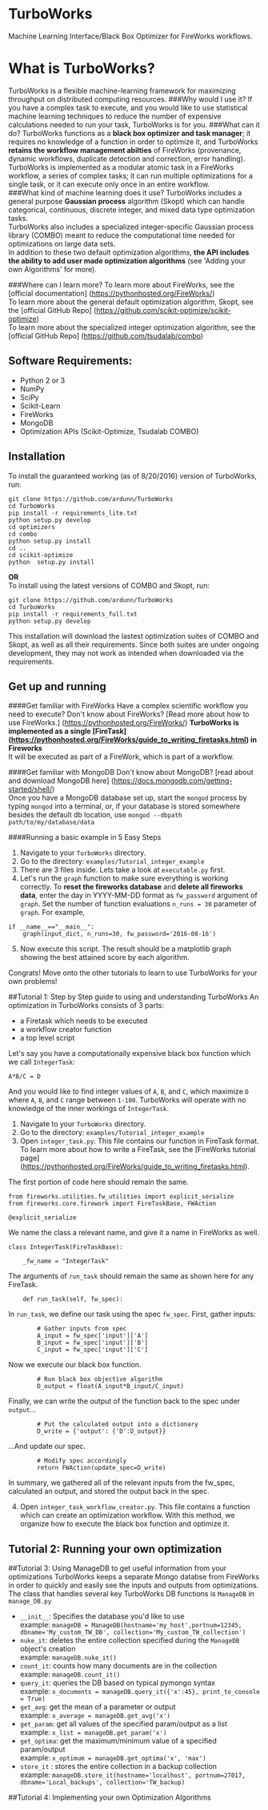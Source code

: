 # TurboWorks
Machine Learning Interface/Black Box Optimizer for FireWorks workflows.

# What is TurboWorks?
TurboWorks is a flexible machine-learning framework for maximizing throughput on distributed computing resources.
###Why would I use it?
If you have a complex task to execute, and you would like to use statistical machine learning techniques to reduce the number of expensive calculations needed
to run your task, TurboWorks is for you. 
###What can it do?
TurboWorks functions as a **black box optimizer and task manager**; it requires no knowledge of a function in order to optimize it, and TurboWorks **retains the workflow
management abilties** of FireWorks (provenance, dynamic workflows, duplicate detection and correction, error handling).   
TurboWorks is implemented as a modular atomic task in a FireWorks workflow, a series of complex tasks; it can run multiple optimizations for a single task, or it can execute
only once in an entire workflow.  
###What kind of machine learning does it use?
TurboWorks includes a general purpose **Gaussian process** algorithm (Skopt) which can handle categorical, continuous, discrete integer, and mixed data type optimization tasks.  
TurboWorks also includes a specialized integer-specific Gaussian process library (COMBO) meant to reduce the computational time needed for optimizations on large data sets.  
In addition to these two default optimization algorithms, **the API includes the ability to add user made optimization algorithms** (see 'Adding your own Algorithms' for more).

###Where can I learn more?
To learn more about FireWorks, see the [official documentation] (https://pythonhosted.org/FireWorks/)  
To learn more about the general default optimization algorithm, Skopt, see the [official GitHub Repo] (https://github.com/scikit-optimize/scikit-optimize)  
To learn more about the specialized integer optimization algorithm, see the [official GitHub Repo] (https://github.com/tsudalab/combo)

## Software Requirements:
- Python 2 or 3
- NumPy
- SciPy
- Scikit-Learn
- FireWorks
- MongoDB
- Optimization APIs (Scikit-Optimize, Tsudalab COMBO)

## Installation

To install the guaranteed working (as of 8/20/2016) version of TurboWorks, run:
```
git clone https://github.com/ardunn/TurboWorks
cd TurboWorks
pip install -r requirements_lite.txt
python setup.py develop
cd optimizers
cd combo
python setup.py install
cd .. 
cd scikit-optimize
python  setup.py install
```

**OR**  
To install using the latest versions of COMBO and Skopt, run:
```
git clone https://github.com/ardunn/TurboWorks
cd TurboWorks
pip install -r requirements_full.txt
python setup.py develop
```
This installation will download the lastest optimization suites of COMBO and Skopt, as well as all their requirements.
Since both suites are under ongoing development, they may not work as intended when downloaded via the requirements.


## Get up and running

####Get familiar with FireWorks
Have a complex scientific workflow you need to execute? Don't know about FireWorks? [Read more about how to use FireWorks.] (https://pythonhosted.org/FireWorks/)
**TurboWorks is implemented as a single [FireTask] (https://pythonhosted.org/FireWorks/guide_to_writing_firetasks.html) in Fireworks**  
It will be executed as part of a FireWork, which is part of a workflow.    

####Get familiar with MongoDB
Don't know about MongoDB? [read about and download MongoDB here] (https://docs.mongodb.com/getting-started/shell/)  
Once you have a MongoDB database set up, start the `mongod` process by typing `mongod` into a terminal, or, if your database is stored somewhere
besides the default db location, use `mongod --dbpath path/to/my/database/data`

####Running a basic example in 5 Easy Steps   

1. Navigate to your `TurboWorks` directory.
2. Go to the directory: `examples/Tutorial_integer_example`
3. There are 3 files inside. Lets take a look at `executable.py` first. 
4. Let's run the `graph` function to make sure everything is working correctly. To **reset the fireworks database** and **delete all fireworks data**, enter the day
in YYYY-MM-DD format as `fw_password` argument of `graph`. Set the number of function evaluations `n_runs = 30` parameter of `graph`. For example,
```
if __name__=="__main__":
    graph(input_dict, n_runs=30, fw_password='2016-08-16')
```

5. Now execute this script. The result should be a matplotlib graph showing the best attained score by each algorithm.   

Congrats! Move onto the other tutorials to learn to use TurboWorks for your own problems!

##Tutorial 1: Step by Step guide to using and understanding TurboWorks
An optimization in TurboWorks consists of 3 parts:
* a Firetask which needs to be executed
* a workflow creator function
* a top level script 


Let's say you have a computationally expensive black box function which we call `IntegerTask`:
```
A*B/C = D
```
And you would like to find integer values of `A`, `B`, and `C`, which maximize `D` where `A`, `B`, and `C` range between `1-100`.
TurboWorks will operate with no knowledge of the inner workings of `IntegerTask`. 


1. Navigate to your `TurboWorks` directory.
2. Go to the directory: `examples/Tutorial_integer_example`
3. Open `integer_task.py`. This file contains our function in FireTask format. To learn more about how to write a FireTask, see the [FireWorks tutorial page]
(https://pythonhosted.org/FireWorks/guide_to_writing_firetasks.html).   
  
The first portion of code here should remain the same.
```
from fireworks.utilities.fw_utilities import explicit_serialize
from fireworks.core.firework import FireTaskBase, FWAction

@explicit_serialize
```

We name the class a relevant name, and give it a name in FireWorks as well. 
```
class IntegerTask(FireTaskBase):

    _fw_name = "IntegerTask"
```

The arguments of `run_task` should remain the same as shown here for any FireTask.
```
    def run_task(self, fw_spec):
```
In `run_task`, we define our task using the spec `fw_spec`. First, gather inputs:
```
        # Gather inputs from spec
        A_input = fw_spec['input']['A']
        B_input = fw_spec['input']['B']
        C_input = fw_spec['input']['C']
```
Now we execute our black box function. 
```
        # Run black box objective algorithm
        D_output = float(A_input*B_input/C_input)
```
Finally, we can write the output of the function back to the spec under `output`...
```
        # Put the calculated output into a dictionary
        D_write = {'output': {'D':D_output}}
```
...And update our spec.
```
        # Modify spec accordingly
        return FWAction(update_spec=D_write)
```
In summary, we gathered all of the relevant inputs from the fw_spec, calculated an output, and stored the output back in the spec.

4. Open `integer_task_workflow_creator.py`. This file contains a function which can create an optimization workflow. With this method, we organize how
to execute the black box function and optimize it. 
## Tutorial 2: Running your own optimization

##Tutorial 3: Using ManageDB to get useful information from your optimizations
TurboWorks keeps a separate Mongo databse from FireWorks in order to quickly and easily see the inputs and outputs from optimizations. The class that handles several key TurboWorks DB functions is `ManageDB` in `manage_DB.py`
* `__init__`: Specifies the database you'd like to use  
  example: `manageDB = ManageDB(hostname='my_host',portnum=12345, dbname='My_custom_TW_DB', collection='My_custom_TW_collection')`
* `nuke_it`: deletes the entire collection specified during the `ManageDB` object's creation  
  example: `manageDB.nuke_it()`
* `count_it`: counts how many documents are in the collection  
  example: `manageDB.count_it()`
* `query_it`: queries the DB based on typical pymongo syntax  
  example: `x_documents = manageDB.query_it({'x':45}, print_to_console = True)`
* `get_avg`: get the mean of a parameter or output   
  example: `x_average = manageDB.get_avg('x')`
* `get_param`: get all values of the specified param/output as a list  
  example: `x_list = manageDB.get_param('x')`
* `get_optima`: get the maximum/minimum value of a specified param/output  
  example: `x_optimum = manageDB.get_optima('x', 'max')`
* `store_it`  : stores the entire collection in a backup collection  
  example: `manageDB.store_it(hostname='localhost', portnum=27017, dbname='Local_backups', collection='TW_backup)`
   
##Tutorial 4: Implementing your own Optimization Algorithms